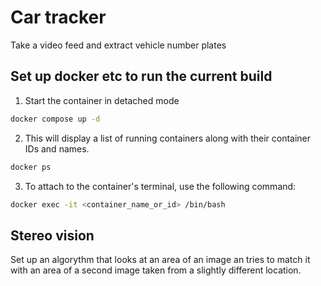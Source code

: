 # Car tracker

Take a video feed and extract vehicle number plates


## Set up docker etc to run the current build

1. Start the container in detached mode
```bash
docker compose up -d
```

2. This will display a list of running containers along with their container IDs and names.
```bash
docker ps
```

3. To attach to the container's terminal, use the following command:
```bash
docker exec -it <container_name_or_id> /bin/bash
```



## Stereo vision

Set up an algorythm that looks at an area of an image an tries to match it with an area of a second image taken from a slightly different location.


